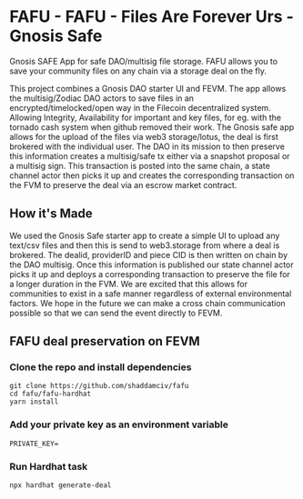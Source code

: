 # FAFU - FAFU - Files Are Forever Urs - Gnosis Safe

Gnosis SAFE App for safe DAO/multisig file storage. FAFU allows you to save your community files on any chain via a storage deal on the fly.

This project combines a Gnosis DAO starter UI and FEVM. The app allows the multisig/Zodiac DAO actors to save files in an encrypted/timelocked/open way in the Filecoin decentralized system. Allowing Integrity, Availability for important and key files, for eg. with the tornado cash system when github removed their work. The Gnosis safe app allows for the upload of the files via web3 storage/lotus, the deal is first brokered with the individual user. The DAO in its mission to then preserve this information creates a multisig/safe tx either via a snapshot proposal or a multisig sign. This transaction is posted into the same chain, a state channel actor then picks it up and creates the corresponding transaction on the FVM to preserve the deal via an escrow market contract.

## How it's Made
We used the Gnosis Safe starter app to create a simple UI to upload any text/csv files and then this is send to web3.storage from where a deal is brokered. The dealid, providerID and piece CID is then written on chain by the DAO multisig. Once this information is published our state channel actor picks it up and deploys a corresponding transaction to preserve the file for a longer duration in the FVM. We are excited that this allows for communities to exist in a safe manner regardless of external environmental factors. We hope in the future we can make a cross chain communication possible so that we can send the event directly to FEVM.

## FAFU deal preservation on FEVM

### Clone the repo and install dependencies

```
git clone https://github.com/shaddamciv/fafu
cd fafu/fafu-hardhat
yarn install
```

### Add your private key as an environment variable

```
PRIVATE_KEY=
```

### Run Hardhat task

```
npx hardhat generate-deal
```
